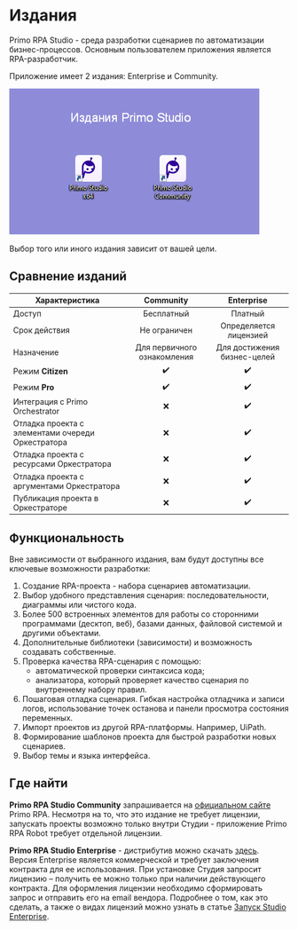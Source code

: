 # Издания

Primo RPA Studio - среда разработки сценариев по автоматизации бизнес-процессов. Основным пользователем приложения является RPA-разработчик.

Приложение имеет 2 издания: Enterprise и Community.

![](<../.gitbook/assets/editions-new-font.png>)

Выбор того или иного издания зависит от вашей цели.

## Сравнение изданий 

| Характеристика         |  Community                                                    |  Enterprise                     |
| ---------------------- | :-----------------------------------------------------------: | :-----------------------------: |
| Доступ                 | Бесплатный                                                    | Платный                         |   
| Срок действия          | Не ограничен                                                  | Определяется лицензией          |     
| Назначение             | Для первичного ознакомления                                   | Для достижения бизнес-целей     |  
| Режим **Citizen**      | :heavy_check_mark:                                            | :heavy_check_mark:  |
| Режим **Pro**          | :heavy_check_mark:                                            | :heavy_check_mark:  |
| Интеграция с Primo Orchestrator | :x:                                                  | :heavy_check_mark:  |
| Отладка проекта с элементами очереди Оркестратора | :x:                                | :heavy_check_mark:  |
| Отладка проекта с ресурсами Оркестратора | :x:                                         | :heavy_check_mark:  |
| Отладка проекта с аргументами Оркестратора | :x:                                       | :heavy_check_mark:  |
| Публикация проекта в Оркестраторе | :x:                                                | :heavy_check_mark:  |

## Функциональность

Вне зависимости от выбранного издания, вам будут доступны все ключевые возможности разработки:
1. Создание RPA-проекта - набора сценариев автоматизации.
2. Выбор удобного представления сценария: последовательности, диаграммы или чистого кода.
3. Более 500 встроенных элементов для работы со сторонними программами (десктоп, веб), базами данных, файловой системой и другими объектами.
4. Дополнительные библиотеки (зависимости) и возможность создавать собственные.
5. Проверка качества RPA-сценария с помощью:
   * автоматической проверки синтаксиса кода;
   * анализатора, который проверяет качество сценария по внутреннему набору правил.
6. Пошаговая отладка сценария. Гибкая настройка отладчика и записи логов, использование точек останова и панели просмотра состояния переменных.
7. Импорт проектов из другой RPA-платформы. Например, UiPath.
8. Формирование шаблонов проекта для быстрой разработки новых сценариев.
9. Выбор темы и языка интерфейса.

## Где найти 

**Primo RPA Studio Community** запрашивается на [официальном сайте](https://primo-rpa.ru/) Primo RPA. Несмотря на то, что это издание не требует лицензии, запускать проекты возможно только внутри Студии - приложение Primo RPA Robot требует отдельной лицензии.

**Primo RPA Studio Enterprise** - дистрибутив можно скачать [здесь](https://disk.primo-rpa.ru/index.php/s/primo?path=%2FRelease%2FStudio). Версия Enterprise является коммерческой и требует заключения контракта для ее использования. При установке Студия запросит лицензию – получить ее можно только при наличии действующего контракта. Для оформления лицензии необходимо сформировать запрос и отправить его на email вендора. Подробнее о том, как это сделать, а также о видах лицензий можно узнать в статье [Запуск Studio Enterprise](https://docs.primo-rpa.ru/primo-rpa/primo-studio/enterprise).
